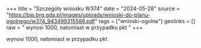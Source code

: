 +++
title = "Szczegóły wniosku W374"
date = "2024-05-28"
source = "https://bip.brg.gda.pl/images/uploads/wnioski-do-planu-ogolnego/w374_943499315586.pdf"
tags = ["wnioski-ogolne"]
geolinks = []
raw = " wynosi 1000, natomiast w przypadku pkt "
+++

 wynosi 1000, natomiast w przypadku pkt 


